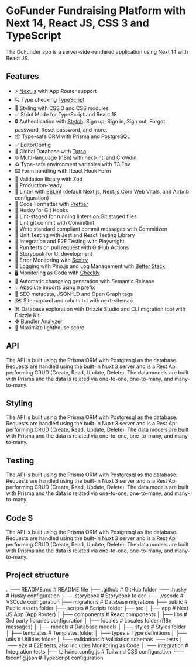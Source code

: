 # GoFunder Fundraising Platform with Next 14, React JS, CSS 3 and TypeScript

The GoFunder app is a server-side-rendered application using Next 14 with React JS.

## Features

-   ⚡ [Next.js](https://nextjs.org/) with App Router support
-   🔍 Type checking [TypeScript](https://www.typescriptlang.org/)
-   💎 Styling with CSS 3 and CSS modules
-   ✅ Strict Mode for TypeScript and React 18
-   🔒 Authentication with [Stytch](https://clerk.com/?utm_source=github&utm_medium=sponsorship&utm_campaign=nextjs-boilerplate): Sign up, Sign in, Sign out, Forgot password, Reset password, and more.
-   📦 Type-safe ORM with Prisma and PostgreSQL
-   ✅ EditorConfig
-   💽 Global Database with [Turso](https://turso.tech/?utm_source=nextjsstarterbp)
-   🌐 Multi-language (i18n) with [next-intl](https://next-intl-docs.vercel.app/) and [Crowdin](https://l.crowdin.com/next-js)
-   ♻️ Type-safe environment variables with T3 Env
-   ⌨️ Form handling with React Hook Form
-   🔴 Validation library with Zod
-   🚀 Production-ready
-   📏 Linter with [ESLint](https://eslint.org/) (default Next.js, Next.js Core Web Vitals, and Airbnb configuration)
-   💖 Code Formatter with [Prettier](https://prettier.io/)
-   🦊 Husky for Git Hooks
-   🚫 Lint-staged for running linters on Git staged files
-   🚓 Lint git commit with Commitlint
-   📓 Write standard compliant commit messages with Commitizen
-   🦺 Unit Testing with Jest and React Testing Library
-   🧪 Integration and E2E Testing with Playwright
-   👷 Run tests on pull request with GitHub Actions
-   🎉 Storybook for UI development
-   🚨 Error Monitoring with [Sentry](https://sentry.io/for/nextjs/?utm_source=github&utm_medium=paid-community&utm_campaign=general-fy25q1-nextjs&utm_content=github-banner-nextjsboilerplate-logo)
-   📝 Logging with Pino.js and Log Management with [Better Stack](https://betterstack.com/?utm_source=github&utm_medium=sponsorship&utm_campaign=next-js-boilerplate)
-   🖥️ Monitoring as Code with [Checkly](https://www.checklyhq.com/?utm_source=github&utm_medium=sponsorship&utm_campaign=next-js-boilerplate)
-   🎁 Automatic changelog generation with Semantic Release
-   💡 Absolute Imports using `@` prefix
-   🤖 SEO metadata, JSON-LD and Open Graph tags
-   🗺️ Sitemap.xml and robots.txt with next-sitemap
-   ⌘ Database exploration with Drizzle Studio and CLI migration tool with Drizzle Kit
-   ⚙️ [Bundler Analyzer](https://www.npmjs.com/package/@next/bundle-analyzer)
-   💯 Maximize lighthouse score

## API

The API is built using the Prisma ORM with Postgresql as the database. Requests are handled using the built-in Nuxt 3 server and is a Rest Api performing CRUD (Create, Read, Update, Delete). The data models are built with Prisma and the data is related via one-to-one, one-to-many, and many-to-many.

## Styling

The API is built using the Prisma ORM with Postgresql as the database. Requests are handled using the built-in Nuxt 3 server and is a Rest Api performing CRUD (Create, Read, Update, Delete). The data models are built with Prisma and the data is related via one-to-one, one-to-many, and many-to-many.

## Testing

The API is built using the Prisma ORM with Postgresql as the database. Requests are handled using the built-in Nuxt 3 server and is a Rest Api performing CRUD (Create, Read, Update, Delete). The data models are built with Prisma and the data is related via one-to-one, one-to-many, and many-to-many.

## Code S

The API is built using the Prisma ORM with Postgresql as the database. Requests are handled using the built-in Nuxt 3 server and is a Rest Api performing CRUD (Create, Read, Update, Delete). The data models are built with Prisma and the data is related via one-to-one, one-to-many, and many-to-many.

## Project structure

.
├── README.md # README file
├── .github # GitHub folder
├── .husky # Husky configuration
├── .storybook # Storybook folder
├── .vscode # VSCode configuration
├── migrations # Database migrations
├── public # Public assets folder
├── scripts # Scripts folder
├── src
│ ├── app # Next JS App (App Router)
│ ├── components # React components
│ ├── libs # 3rd party libraries configuration
│ ├── locales # Locales folder (i18n messages)
│ ├── models # Database models
│ ├── styles # Styles folder
│ ├── templates # Templates folder
│ ├── types # Type definitions
│ ├── utils # Utilities folder
│ └── validations # Validation schemas
├── tests
│ ├── e2e # E2E tests, also includes Monitoring as Code
│ └── integration # Integration tests
├── tailwind.config.js # Tailwind CSS configuration
└── tsconfig.json # TypeScript configuration
